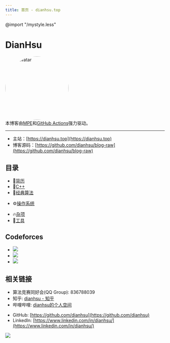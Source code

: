 ```yaml
---
title: 首页 - dianhsu.top
---
```

@import "/mystyle.less"
# DianHsu


<div style="">
<img src="https://cdn.dianhsu.top/image/takagi2.jpeg" style="border-radius:50%;" width=200px title="my avatar" alt="my avatar" />
</div>
本博客由<a href="https://shd101wyy.github.io/markdown-preview-enhanced/#/" target="_blank">MPE</a>和<a href="https://github.com/features/actions" target="_blank">GitHub Actions</a>强力驱动。

--------------------------

- 主站：[https://dianhsu.top](https://dianhsu.top)
- 博客源码：[https://github.com/dianhsu/blog-raw](https://github.com/dianhsu/blog-raw)


## 目录
- :floppy_disk:[简历](https://cdn.dianhsu.top/resume.pdf)
- :apple:[C++](./cplusplus/index.html)
- :rocket:[经典算法](./algorithm/index.html)
<!-- - :balloon:[LeetCode](./leetcode/index.html) -->
- :gear:[操作系统](./operation_system/index.html)
<!-- - :airplane:[设计模式](./design_pattern/index.html) -->
<!-- - :globe_with_meridians:[计算机网络](./computer_network/index.html) -->
- :fire:[杂项](./misc/index.html)
- :banana:[工具](./tool/index.html)

## Codeforces
- <a href="https://codeforces.com/profile/xdO_o"><img src="https://fc.dianhsu.top/cf?user=xdO_o"></a>
- <a href="https://codeforces.com/profile/dianhsu"><img src="https://fc.dianhsu.top/cf?user=dianhsu"></a>
- <a href="https://codeforces.com/profile/dianhsuX"><img src="https://fc.dianhsu.top/cf?user=dianhsuX"></a>

<!-- ## LeetCode -->
<!-- - <a href="https://leetcode-cn.com/u/dianhsu/"><img src="https://fc.dianhsu.top/lc?user=dianhsu&loc=cn&req=rating"></a> -->

## 相关链接
- 算法竞赛同好会(QQ Group): 836788039 
- 知乎: [dianhsu - 知乎](https://www.zhihu.com/people/missalgo)
- 哔哩哔哩: [dianhsu的个人空间](https://space.bilibili.com/25564781)
<!-- - 讨论区: [https://github.com/dianhsu/blog-raw/discussions](https://github.com/dianhsu/blog-raw/discussions) -->
- GitHub: [https://github.com/dianhsu](https://github.com/dianhsu)
- LinkedIn: [https://www.linkedin.com/in/dianhsu/](https://www.linkedin.com/in/dianhsu/)

![](https://cdn.dianhsu.top/dianhsu_manim.gif)
